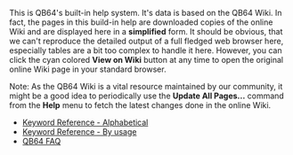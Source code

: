 This is QB64's built-in help system. It's data is based on the QB64 Wiki. In fact, the pages in this build-in help are downloaded copies of the online Wiki and are displayed here in a **simplified** form. It should be obvious, that we can't reproduce the detailed output of a full fledged web browser here, especially tables are a bit too complex to handle it here. However, you can click the cyan colored **View on Wiki** button at any time to open the original online Wiki page in your standard browser.

Note: As the QB64 Wiki is a vital resource maintained by our community, it might be a good idea to periodically use the **Update All Pages...** command from the **Help** menu to fetch the latest changes done in the online Wiki.

* [Keyword Reference - Alphabetical](Keyword-Reference---Alphabetical)
* [Keyword Reference - By usage](Keyword-Reference---By-usage)
* [QB64 FAQ](QB64-FAQ)
